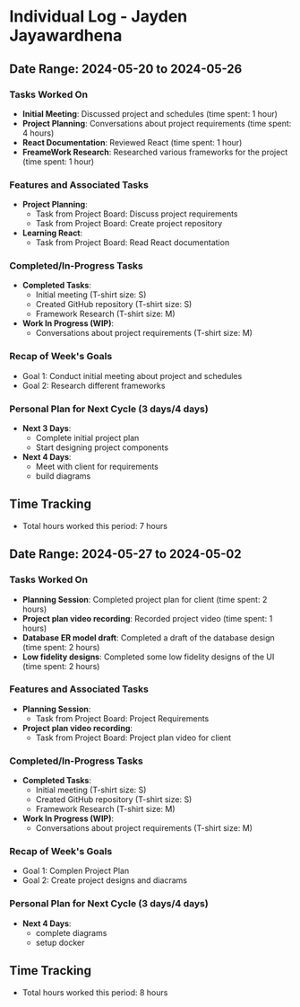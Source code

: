 # Individual Log - Jayden Jayawardhena

## Date Range: 2024-05-20 to 2024-05-26

### Tasks Worked On

- **Initial Meeting**: Discussed project and schedules (time spent: 1 hour)
- **Project Planning**: Conversations about project requirements (time spent: 4 hours)
- **React Documentation**: Reviewed React (time spent: 1 hour)
- **FreameWork Research**: Researched various frameworks for the project (time spent: 1 hour)

### Features and Associated Tasks

- **Project Planning**:
  - Task from Project Board: Discuss project requirements
  - Task from Project Board: Create project repository
- **Learning React**:
  - Task from Project Board: Read React documentation

### Completed/In-Progress Tasks

- **Completed Tasks**: 
  - Initial meeting (T-shirt size: S)
  - Created GitHub repository (T-shirt size: S)
  - Framework Research (T-shirt size: M)
- **Work In Progress (WIP)**:
  - Conversations about project requirements (T-shirt size: M)

### Recap of Week's Goals

- Goal 1: Conduct initial meeting about project and schedules
- Goal 2: Research different frameworks

### Personal Plan for Next Cycle (3 days/4 days)

- **Next 3 Days**:
  - Complete initial project plan
  - Start designing project components
- **Next 4 Days**:
  - Meet with client for requirements
  - build diagrams

## Time Tracking

- Total hours worked this period: 7 hours


## Date Range: 2024-05-27 to 2024-05-02

### Tasks Worked On

- **Planning Session**: Completed project plan for client (time spent: 2 hours)
- **Project plan video recording**: Recorded project video (time spent: 1 hours)
- **Database ER model draft**: Completed a draft of the database design (time spent: 2 hours)
- **Low fidelity designs**: Completed some low fidelity designs of the UI (time spent: 2 hours)

### Features and Associated Tasks

- **Planning Session**:
  - Task from Project Board: Project Requirements
- **Project plan video recording**:
  - Task from Project Board: Project plan video for client


### Completed/In-Progress Tasks

- **Completed Tasks**: 
  - Initial meeting (T-shirt size: S)
  - Created GitHub repository (T-shirt size: S)
  - Framework Research (T-shirt size: M)
- **Work In Progress (WIP)**:
  - Conversations about project requirements (T-shirt size: M)

### Recap of Week's Goals

- Goal 1: Complen Project Plan
- Goal 2: Create project designs and diacrams

### Personal Plan for Next Cycle (3 days/4 days)

- **Next 4 Days**:
  - complete diagrams
  - setup docker

## Time Tracking

- Total hours worked this period: 8 hours